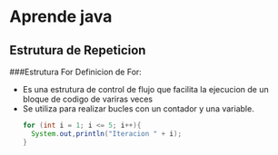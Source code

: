 # Aprende java

## Estrutura de Repeticion
###Estrutura For
  Definicion de For:
  - Es una estrutura de control de flujo que facilita la ejecucion de un bloque de codigo de variras veces
  - Se utiliza para realizar bucles con un contador y una variable.
    ``` java
    for (int i = 1; i <= 5; i++){
      System.out,println("Iteracion " + i);
    }
    ```
